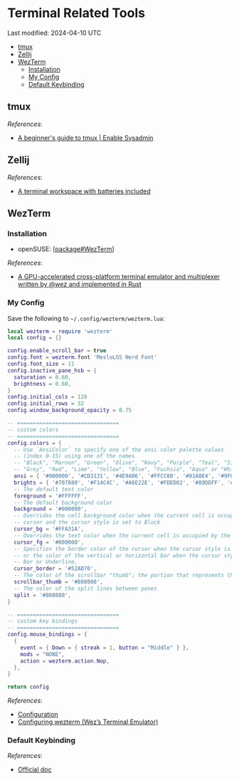 # Terminal Related Tools

Last modified: 2024-04-10 UTC

- [tmux](#tmux)
- [Zellij](#zellij)
- [WezTerm](#wezterm)
  - [Installation](#installation)
  - [My Config](#my-config)
  - [Default Keybinding](#default-keybinding)

## tmux

*References*:

- [A beginner's guide to tmux \| Enable Sysadmin](https://www.redhat.com/sysadmin/introduction-tmux-linux)

## Zellij

*References*:

- [A terminal workspace with batteries included](https://github.com/zellij-org/zellij)

## WezTerm

### Installation

- openSUSE: [[package#WezTerm]]

*References*:

- [A GPU-accelerated cross-platform terminal emulator and multiplexer written by @wez and implemented in Rust](https://github.com/wez/wezterm)

### My Config

Save the following to `~/.config/wezterm/wezterm.lua`:

```lua
local wezterm = require 'wezterm'
local config = {}

config.enable_scroll_bar = true
config.font = wezterm.font 'MesloLGS Nerd Font'
config.font_size = 11
config.inactive_pane_hsb = {
  saturation = 0.60,
  brightness = 0.60,
}
config.initial_cols = 128
config.initial_rows = 32
config.window_background_opacity = 0.75

-- ================================
-- custom colors
-- ================================
config.colors = {
  -- Use `AnsiColor` to specify one of the ansi color palette values
  -- (index 0-15) using one of the names
  -- "Black", "Maroon", "Green", "Olive", "Navy", "Purple", "Teal", "Silver",
  -- "Grey", "Red", "Lime", "Yellow", "Blue", "Fuchsia", "Aqua" or "White".
  ansi = { '#000000', '#CD3131', '#4E9A06', '#FFCC00', '#01A0E4', '#9F00FF', '#80CBC4', '#E5E5E5', },
  brights = { '#707880', '#F14C4C', '#A6E22E', '#FDED02', '#89DDFF', '#CF8DFB', '#A1EFE4', '#FFFFFF', },
  -- The default text color
  foreground = '#FFFFFF',
  -- The default background color
  background = '#000000',
  -- Overrides the cell background color when the current cell is occupied by the
  -- cursor and the cursor style is set to Block
  cursor_bg = '#FFA31A',
  -- Overrides the text color when the current cell is occupied by the cursor
  cursor_fg = '#000000',
  -- Specifies the border color of the cursor when the cursor style is set to Block,
  -- or the color of the vertical or horizontal bar when the cursor style is set to
  -- Bar or Underline.
  cursor_border = '#52AD70',
  -- The color of the scrollbar "thumb"; the portion that represents the current viewport
  scrollbar_thumb = '#808080',
  -- The color of the split lines between panes
  split = '#808080',
}

-- ================================
-- custom key bindings
-- ================================
config.mouse_bindings = {
  {
    event = { Down = { streak = 1, button = "Middle" } },
    mods = "NONE",
    action = wezterm.action.Nop,
  },
}

return config
```

*References*:

- [Configuration](https://wezfurlong.org/wezterm/config/files.html)
- [Configuring wezterm (Wez’s Terminal Emulator)](https://www.sharpwriting.net/project/configuring-wezterm/)

### Default Keybinding

*References*:

- [Official doc](https://wezfurlong.org/wezterm/config/default-keys.html)

[//begin]: # "Autogenerated link references for markdown compatibility"
[package#WezTerm]: openSUSE/package.md "openSUSE Package Management"
[//end]: # "Autogenerated link references"
